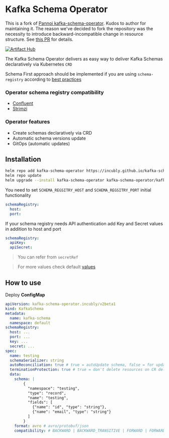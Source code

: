 # Kafka Schema Operator

This is a fork of [Pannoi kafka-schema-operator](https://github.com/pannoi/kafka-schema-operator).
Kudos to author for maintaining it.
The reason we've decided to fork the repository
was the necessity to introduce backward-incompatible change in resource structure.
See [this PR](https://github.com/Tomek-Adamczewski/kafka-schema-operator/pull/1) for details.

[![Artifact Hub](https://img.shields.io/endpoint?url=https://artifacthub.io/badge/repository/kafka-schema-operator)](https://artifacthub.io/packages/search?repo=kafka-schema-operator)

The Kafka Schema Operator delivers as easy way to deliver Kafka Schemas declaratively via Kubernetes `CRD`

Schema First approach should be implemented if you are using `schema-registry` according to [best practices](https://docs.confluent.io/platform/current/schema-registry/schema_registry_onprem_tutorial.html#viewing-schemas-in-schema-registry)

### Operator schema registry compatibility

* [Confluent](https://github.com/confluentinc/schema-registry)
* [Strimzi](https://github.com/lsst-sqre/strimzi-registry-operator)

### Operator features

* Create schemas declaratively via CRD
* Automatic schema versions update
* GitOps (automatic updates)

## Installation

```bash
helm repo add kafka-schema-operator https://incubly.github.io/kafka-schema-operator-helm/
helm repo update
helm upgrade --install kafka-schema-operator kafka-schema-operator/kafka-schema-operator --values values.yaml
```

You need to set `SCHEMA_REGSITRY_HOST` and `SCHEMA_REGSITRY_PORT` initial functionality

```yaml
schemaRegistry:
  host:
  port:
```

If your schema registry needs API authentication add Key and Secret values in addition to host and port
```yaml
schemaRegistry:
  apiKey:
  apiSecret:
```

> You can refer from `secretRef`

> For more values check default [values](kubernetes/values.yaml)

## How to use

Deploy __ConfigMap__

```yaml
apiVersion: kafka-schema-operator.incubly/v2beta1
kind: KafkaSchema
metadata:
  name: kafka-schema
  namespace: default
schemaRegistry:
  host: ...
  port: ...
  key: ...
  secret: ...
spec:
  name: testing
  schemaSerializer: string
  autoReconciliation: true # true = autoUpdate schema, false = for update CR should be re-created (not set => false)
  terminationProtection: true # true = don't delete resources on CR deletion, false = when CR deleted, deletes all resource: ConfigMap, Schema from registry (not set => false)
  data:
    schema: |
        {
          "namespace": "testing",
          "type": "record",
          "name": "testing",
          "fields": [
            {"name": "id", "type": "string"},
            {"name": "email", "type": "string"}
          ]
        }
    format: avro # avro/protobuf/json
    compatibility: # BACKWARD | BACKWARD_TRANSITIVE | FORWARD | FORWARD_TRANSITIVE | FULL | FULL_TRANSITIVE | NONE
```
